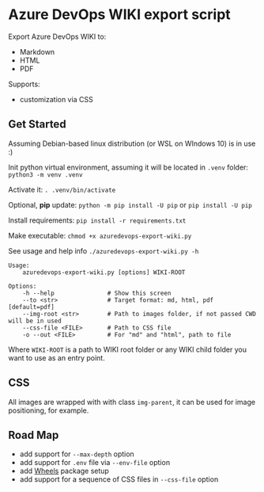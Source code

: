# Azure DevOps WIKI export script

Export Azure DevOps WIKI to:

* Markdown
* HTML
* PDF

Supports:

* customization via CSS

## Get Started

Assuming Debian-based linux distribution (or WSL on WIndows 10) is in use :)

Init python virtual environment, assuming it will be located in `.venv` folder: `python3 -m venv .venv`

Activate it: `. .venv/bin/activate`

Optional, **pip** update: `python -m pip install -U pip` or `pip install -U pip`

Install requirements: `pip install -r requirements.txt`

Make executable: `chmod +x azuredevops-export-wiki.py`

See usage and help info `./azuredevops-export-wiki.py -h`

```text
Usage:
    azuredevops-export-wiki.py [options] WIKI-ROOT

Options:
    -h --help               # Show this screen
    --to <str>              # Target format: md, html, pdf [default=pdf]
    --img-root <str>        # Path to images folder, if not passed CWD will be in used
    --css-file <FILE>       # Path to CSS file
    -o --out <FILE>         # For "md" and "html", path to file
```

Where `WIKI-ROOT` is a path to WIKI root folder or any WIKI child folder you want to use as an entry point.

## CSS

All images are wrapped with with class `img-parent`, it can be used for image positioning, for example.

## Road Map

* add support for `--max-depth` option
* add support for `.env` file via `--env-file` option
* add [Wheels](https://pythonwheels.com) package setup
* add support for a sequence of CSS files in `--css-file` option